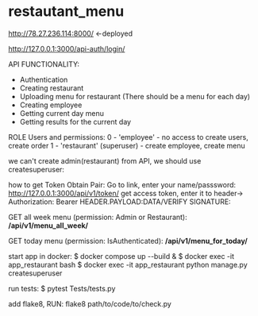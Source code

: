 # restautant_menu
http://78.27.236.114:8000/  <-deployed

http://127.0.0.1:3000/api-auth/login/


API FUNCTIONALITY:
- Authentication
- Creating restaurant
- Uploading menu for restaurant (There should be a menu for each day)
- Creating employee
- Getting current day menu
- Getting results for the current day

ROLE Users and permissions:
    0 - 'employee' - no access to create users, create order
    1 - 'restaurant' (superuser) - create employee, create menu

we can't create admin(restaurant) from API, we should use createsuperuser:


how to get Token Obtain Pair:
Go to link, enter your name/passsword:
http://127.0.0.1:3000/api/v1/token/
get access token, enter it to header-> Authorization: Bearer HEADER.PAYLOAD:DATA/VERIFY SIGNATURE:

GET all week menu (permission: Admin or Restaurant):
**/api/v1/menu_all_week/**

GET today menu (permission: IsAuthenticated):
**/api/v1/menu_for_today/**

start app in docker:
$ docker compose up --build & 
$ docker exec -it app_restaurant bash
$ docker exec -it app_restaurant python manage.py createsuperuser


run tests:
$ pytest Tests/tests.py

add flake8, RUN: flake8 path/to/code/to/check.py
